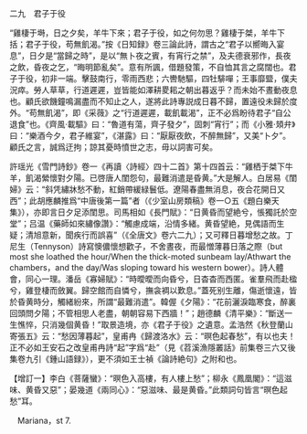 二九　君子于役

“雞棲于塒，日之夕矣，羊牛下來；君子于役，如之何勿思？雞棲于桀，羊牛下括；君子于役，苟無飢渴。”按《日知録》卷三論此詩，謂古之“君子以嚮晦入宴息”，日夕是“當歸之時”，是以“無卜夜之賓，有宵行之禁”，及夫德衰邪作，長夜之飲，昏夜之乞，“晦明節亂矣”。意有所諷，借題發策，不自恤其言之腐闊也。君子于役，初非一端。擊鼓南行，零雨西悲；六轡馳驅，四牡騑嘽；王事靡盬，僕夫況瘁。勞人草草，行道遲遲，豈皆能如澤耕畟耜之朝出暮返乎？而未始不晝動夜息也。顧氏欲饑鐘鳴漏盡而不知止之人，遂將此詩專説成日暮不歸，置遠役未歸於度外。“苟無飢渴”，即《采薇》之“行道遲遲，載飢載渴”，正不必爲盼待君子“自公退食”也。《齊風·載驅》曰：“魯道有蕩，齊子發夕”，固刺“宵行”；而《小雅·頍弁》曰：“樂酒今夕，君子維宴”，《湛露》曰：“厭厭夜飲，不醉無歸”，又美“卜夕”。顧氏之言，誠爲迂拘；諒其憂時憤世之志，毋以詞害可矣。

許瑶光《雪門詩鈔》卷一《再讀〈詩經〉四十二首》第十四首云：“雞栖于桀下牛羊，飢渴縈懷對夕陽。已啓唐人閨怨句，最難消遣是昏黄。”大是解人。白居易《閨婦》云：“斜凭繡牀愁不動，紅銷帶緩緑鬟低。遼陽春盡無消息，夜合花開日又西”；此胡應麟推爲“中唐後第一篇”者（《少室山房類稿》卷一○五《題白樂天集》），亦即言日夕足添閨思。司馬相如《長門賦》：“日黄昏而望絶兮，悵獨託於空堂”；吕温《藥師如來繡像讚》：“觸慮成端，沿情多緒。黄昏望絶，見偶語而生疑；清旭意新，聞疾行而誤喜”（《全唐文》卷六二九）；又可釋日暮增愁之故。丁尼生（Tennyson）詩寫懊儂懷想歡子，不舍晝夜，而最憎薄暮日落之際（but most she loathed the hour/When the thick-moted sunbeam lay/Athwart the chambers，and the day/Was sloping toward his western bower）。詩人體會，同心一理。潘岳《寡婦賦》：“時曖曖而向昏兮，日杳杳而西匿。雀羣飛而赴楹兮，雞登棲而斂翼。歸空館而自憐兮，撫衾裯以歎息。”蓋死别生離，傷逝懷遠，皆於昏黄時分，觸緒紛來，所謂“最難消遣”。韓偓《夕陽》：“花前灑淚臨寒食，醉裏回頭問夕陽；不管相思人老盡，朝朝容易下西牆！”；趙德麟《清平樂》：“斷送一生憔悴，只消幾個黄昏！”取景造境，亦《君子于役》之遺意。孟浩然《秋登蘭山寄張五》云：“愁因薄暮起”，皇甫冉《歸渡洛水》云：“暝色起春愁”，有以也夫！正不必如王安石之改皇甫冉詩“起”字爲“赴”（見《苕溪漁隱叢話》前集卷三六又後集卷九引《鍾山語録》），更不須如王士禎《論詩絶句》之附和也。

【增訂一】李白《菩薩蠻》：“暝色入高樓，有人樓上愁”；柳永《鳳凰閣》：“這滋味、黄昏又惡”；晏幾道《兩同心》：“惡滋味、最是黄昏。”此類詞句皆言“暝色起愁”耳。







　Mariana，st 7.